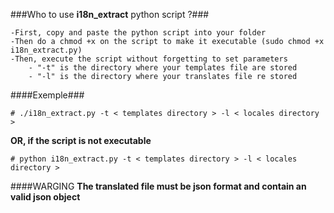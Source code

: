 ###Who to use **i18n_extract** python script ?###

	-First, copy and paste the python script into your folder
	-Then do a chmod +x on the script to make it executable (sudo chmod +x i18n_extract.py)
	-Then, execute the script without forgetting to set parameters
		- "-t" is the directory where your templates file are stored
		- "-l" is the directory where your translates file re stored
	
####Exemple###

	# ./i18n_extract.py -t < templates directory > -l < locales directory >

**OR, if the script is not executable**

	# python i18n_extract.py -t < templates directory > -l < locales directory >

####WARGING
**The translated file must be json format and contain an valid json object**